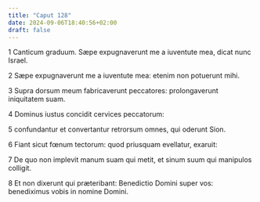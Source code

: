 ```yaml
---
title: "Caput 128"
date: 2024-09-06T18:40:56+02:00
draft: false
---
```




1 Canticum graduum. Sæpe expugnaverunt me a iuventute mea, dicat nunc Israel.

2 Sæpe expugnaverunt me a iuventute mea: etenim non potuerunt mihi.

3 Supra dorsum meum fabricaverunt peccatores: prolongaverunt iniquitatem suam.

4 Dominus iustus concidit cervices peccatorum:

5 confundantur et convertantur retrorsum omnes, qui oderunt Sion.

6 Fiant sicut fœnum tectorum: quod priusquam evellatur, exaruit:

7 De quo non implevit manum suam qui metit, et sinum suum qui manipulos colligit.

8 Et non dixerunt qui præteribant: Benedictio Domini super vos: benediximus vobis in nomine Domini.

